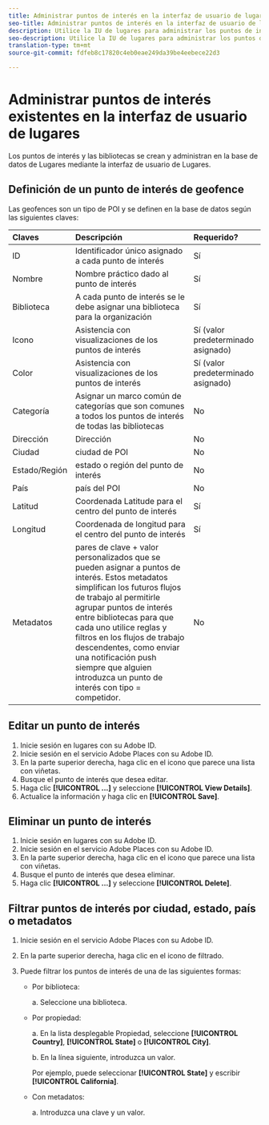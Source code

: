 ```yaml
---
title: Administrar puntos de interés en la interfaz de usuario de lugares
seo-title: Administrar puntos de interés en la interfaz de usuario de lugares
description: Utilice la IU de lugares para administrar los puntos de interés.
seo-description: Utilice la IU de lugares para administrar los puntos de interés.
translation-type: tm+mt
source-git-commit: fdfeb8c17820c4eb0eae249da39be4eebece22d3

---
```



# Administrar puntos de interés existentes en la interfaz de usuario de lugares

Los puntos de interés y las bibliotecas se crean y administran en la base de datos de Lugares mediante la interfaz de usuario de Lugares.

## Definición de un punto de interés de geofence

Las geofences son un tipo de POI y se definen en la base de datos según las siguientes claves:

| Claves | Descripción | Requerido? |
| :--- | :--- | :--- |
| ID | Identificador único asignado a cada punto de interés | Sí |
| Nombre | Nombre práctico dado al punto de interés | Sí |
| Biblioteca | A cada punto de interés se le debe asignar una biblioteca para la organización | Sí |
| Icono | Asistencia con visualizaciones de los puntos de interés | Sí (valor predeterminado asignado) |
| Color | Asistencia con visualizaciones de los puntos de interés | Sí (valor predeterminado asignado) |
| Categoría | Asignar un marco común de categorías que son comunes a todos los puntos de interés de todas las bibliotecas | No |
| Dirección | Dirección | No |
| Ciudad | ciudad de POI | No |
| Estado/Región | estado o región del punto de interés | No |
| País | país del POI | No |
| Latitud | Coordenada Latitude para el centro del punto de interés | Sí |
| Longitud | Coordenada de longitud para el centro del punto de interés | Sí |
| Metadatos | pares de clave + valor personalizados que se pueden asignar a puntos de interés. Estos metadatos simplifican los futuros flujos de trabajo al permitirle agrupar puntos de interés entre bibliotecas para que cada uno utilice reglas y filtros en los flujos de trabajo descendentes, como enviar una notificación push siempre que alguien introduzca un punto de interés con tipo = competidor. | No |


## Editar un punto de interés

1. Inicie sesión en lugares con su Adobe ID.
1. Inicie sesión en el servicio Adobe Places con su Adobe ID.
1. En la parte superior derecha, haga clic en el icono que parece una lista con viñetas.
1. Busque el punto de interés que desea editar.
1. Haga clic **[!UICONTROL ...]** y seleccione **[!UICONTROL View Details]**.
1. Actualice la información y haga clic en **[!UICONTROL Save]**.

## Eliminar un punto de interés

1. Inicie sesión en lugares con su Adobe ID.
1. Inicie sesión en el servicio Adobe Places con su Adobe ID.
1. En la parte superior derecha, haga clic en el icono que parece una lista con viñetas.
1. Busque el punto de interés que desea eliminar.
1. Haga clic **[!UICONTROL ...]** y seleccione **[!UICONTROL Delete]**.

## Filtrar puntos de interés por ciudad, estado, país o metadatos

1. Inicie sesión en el servicio Adobe Places con su Adobe ID.
1. En la parte superior derecha, haga clic en el icono de filtrado.
1. Puede filtrar los puntos de interés de una de las siguientes formas:

   * Por biblioteca:

      a. Seleccione una biblioteca.

   * Por propiedad:

      a. En la lista desplegable Propiedad, seleccione **[!UICONTROL Country]**, **[!UICONTROL State]** o **[!UICONTROL City]**.

      b. En la línea siguiente, introduzca un valor.

      Por ejemplo, puede seleccionar **[!UICONTROL State]** y escribir **[!UICONTROL California]**.

   * Con metadatos:

      a. Introduzca una clave y un valor.
